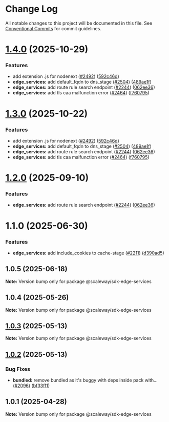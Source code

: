 # Change Log

All notable changes to this project will be documented in this file.
See [Conventional Commits](https://conventionalcommits.org) for commit guidelines.

# [1.4.0](https://github.com/scaleway/scaleway-sdk-js/compare/@scaleway/sdk-edge-services@1.1.0...@scaleway/sdk-edge-services@1.4.0) (2025-10-29)

### Features

- add extension .js for nodenext ([#2492](https://github.com/scaleway/scaleway-sdk-js/issues/2492)) ([592c46d](https://github.com/scaleway/scaleway-sdk-js/commit/592c46df916c5b8b35f26c13b626eee797970f5d))
- **edge_services:** add default_fqdn to dns_stage ([#2504](https://github.com/scaleway/scaleway-sdk-js/issues/2504)) ([489ae1f](https://github.com/scaleway/scaleway-sdk-js/commit/489ae1fbd4943e3ba529809e64a32775420beade))
- **edge_services:** add route rule search endpoint ([#2244](https://github.com/scaleway/scaleway-sdk-js/issues/2244)) ([062ee36](https://github.com/scaleway/scaleway-sdk-js/commit/062ee36a3ad675dd87f5c312b18d5b348a0b7157))
- **edge_services:** add tls caa malfunction error ([#2464](https://github.com/scaleway/scaleway-sdk-js/issues/2464)) ([f760795](https://github.com/scaleway/scaleway-sdk-js/commit/f760795038b424f6af7c1a27c7b29c121c9dec93))

# [1.3.0](https://github.com/scaleway/scaleway-sdk-js/compare/@scaleway/sdk-edge-services@1.1.0...@scaleway/sdk-edge-services@1.3.0) (2025-10-22)

### Features

- add extension .js for nodenext ([#2492](https://github.com/scaleway/scaleway-sdk-js/issues/2492)) ([592c46d](https://github.com/scaleway/scaleway-sdk-js/commit/592c46df916c5b8b35f26c13b626eee797970f5d))
- **edge_services:** add default_fqdn to dns_stage ([#2504](https://github.com/scaleway/scaleway-sdk-js/issues/2504)) ([489ae1f](https://github.com/scaleway/scaleway-sdk-js/commit/489ae1fbd4943e3ba529809e64a32775420beade))
- **edge_services:** add route rule search endpoint ([#2244](https://github.com/scaleway/scaleway-sdk-js/issues/2244)) ([062ee36](https://github.com/scaleway/scaleway-sdk-js/commit/062ee36a3ad675dd87f5c312b18d5b348a0b7157))
- **edge_services:** add tls caa malfunction error ([#2464](https://github.com/scaleway/scaleway-sdk-js/issues/2464)) ([f760795](https://github.com/scaleway/scaleway-sdk-js/commit/f760795038b424f6af7c1a27c7b29c121c9dec93))

# [1.2.0](https://github.com/scaleway/scaleway-sdk-js/compare/@scaleway/sdk-edge-services@1.1.0...@scaleway/sdk-edge-services@1.2.0) (2025-09-10)

### Features

- **edge_services:** add route rule search endpoint ([#2244](https://github.com/scaleway/scaleway-sdk-js/issues/2244)) ([062ee36](https://github.com/scaleway/scaleway-sdk-js/commit/062ee36a3ad675dd87f5c312b18d5b348a0b7157))

# 1.1.0 (2025-06-30)

### Features

- **edge_services:** add include_cookies to cache-stage ([#2211](https://github.com/scaleway/scaleway-sdk-js/issues/2211)) ([d390ad5](https://github.com/scaleway/scaleway-sdk-js/commit/d390ad55e606a4b376bb0327bb983be667a9ef64))

## 1.0.5 (2025-06-18)

**Note:** Version bump only for package @scaleway/sdk-edge-services

## 1.0.4 (2025-05-26)

**Note:** Version bump only for package @scaleway/sdk-edge-services

## [1.0.3](https://github.com/scaleway/scaleway-sdk-js/compare/@scaleway/sdk-edge-services@1.0.2...@scaleway/sdk-edge-services@1.0.3) (2025-05-13)

**Note:** Version bump only for package @scaleway/sdk-edge-services

## [1.0.2](https://github.com/scaleway/scaleway-sdk-js/compare/@scaleway/sdk-edge-services@1.0.1...@scaleway/sdk-edge-services@1.0.2) (2025-05-13)

### Bug Fixes

- **bundled:** remove bundled as it's buggy with deps inside pack with… ([#2096](https://github.com/scaleway/scaleway-sdk-js/issues/2096)) ([bf33ff1](https://github.com/scaleway/scaleway-sdk-js/commit/bf33ff1f9cdd951add94817dac27239c86ef5437))

## 1.0.1 (2025-04-28)

**Note:** Version bump only for package @scaleway/sdk-edge-services
